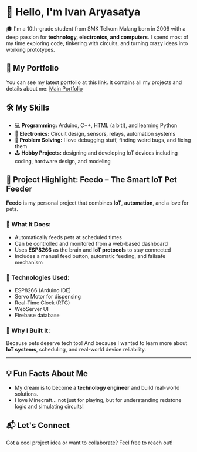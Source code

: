 # 👋 Hello, I'm Ivan Aryasatya

🎓 I'm a 10th-grade student from SMK Telkom Malang born in 2009 with a deep passion for **technology, electronics, and computers**. I spend most of my time exploring code, tinkering with circuits, and turning crazy ideas into working prototypes.

## 📄 My Portfolio

You can see my latest portfolio at this link.
It contains all my projects and details about me:
[Main Portfolio](https://s.id/ivanarya-portfolio)

## 🛠️ My Skills

- 💻 **Programming:** Arduino, C++, HTML (a bit!), and learning Python
- 🔌 **Electronics:** Circuit design, sensors, relays, automation systems
- 🧠 **Problem Solving:** I love debugging stuff, finding weird bugs, and fixing them
- 🕹️ **Hobby Projects:** designing and developing IoT devices including coding, hardware design, and modeling

## 🐾 Project Highlight: Feedo – The Smart IoT Pet Feeder

**Feedo** is my personal project that combines **IoT**, **automation**, and a love for pets.

### 🔧 What It Does:
- Automatically feeds pets at scheduled times
- Can be controlled and monitored from a web-based dashboard
- Uses **ESP8266** as the brain and **IoT protocols** to stay connected
- Includes a manual feed button, automatic feeding, and failsafe mechanism

### 📡 Technologies Used:
- ESP8266 (Arduino IDE)
- Servo Motor for dispensing
- Real-Time Clock (RTC)
- WebServer UI
- Firebase database

### 🚀 Why I Built It:
Because pets deserve tech too! And because I wanted to learn more about **IoT systems**, scheduling, and real-world device reliability.

---

## 💡 Fun Facts About Me

- My dream is to become a **technology engineer** and build real-world solutions.
- I love Minecraft... not just for playing, but for understanding redstone logic and simulating circuits!



## 📬 Let's Connect

Got a cool project idea or want to collaborate? Feel free to reach out!

